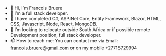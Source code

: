 - 👋 Hi, I’m Francois Bruere
- 👀 I’m a full stack developer. 
- 🌱 I have completed C#, ASP.Net Core, Entity Framework, Blazor, HTML, CSS, Javascript, Node, React, MongoDB.
- 💞️ I’m looking to relocate outside South Africa or if possible remote Development position, full stack developer.
- 📫 How to reach me: You can contact me via Email: francois.bruere@gmail.com or on my mobile +27718729994

<!---
FrancoisBruere/FrancoisBruere is a ✨ special ✨ repository because its `README.md` (this file) appears on your GitHub profile.
You can click the Preview link to take a look at your changes.
--->
